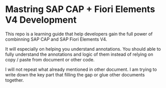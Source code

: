 # Mastring SAP CAP + Fiori Elements V4 Development
This repo is a learning guide that help developers gain the full power of combinning SAP CAP and SAP Fiori Elements V4. 

It will especially on helping you understand annotations. You should able to fully understand the annotations and logic of them instead of relying on copy / paste from document or other code.

I will not repeat what already mentioned in other document. I am trying to write down the key part that filling the gap or glue other documents together. 
